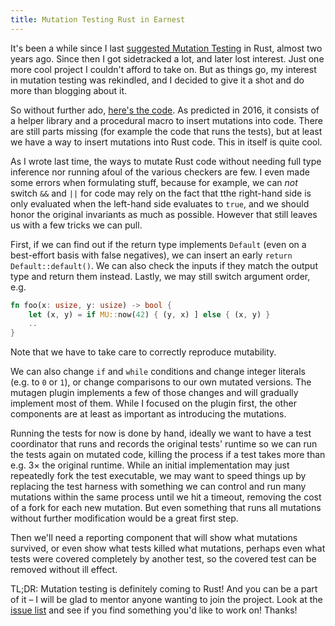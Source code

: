 ```yaml
---
title: Mutation Testing Rust in Earnest
---
```


It's been a while since I last [suggested Mutation Testing](https://llogiq.github.io/2016/03/24/mutest.html) in Rust, almost two years ago.
Since then I got sidetracked a lot, and later lost interest. Just one more cool project I couldn't afford to take on. But as things go, my
interest in mutation testing was rekindled, and I decided to give it a shot and do more than blogging about it.

So without further ado, [here's the code](https://github.com/llogiq/mutagen). As predicted in 2016, it consists of a helper library and a
procedural macro to insert mutations into code. There are still parts missing (for example the code that runs the tests), but at least we
have a way to insert mutations into Rust code. This in itself is quite cool.

As I wrote last time, the ways to mutate Rust code without needing full type inference nor running afoul of the various checkers are few.
I even made some errors when formulating stuff, because for example, we can *not* switch `&&` and `||` for code may rely on the fact that
tthe right-hand side is only evaluated when the left-hand side evaluates to `true`, and we should honor the original invariants as much as
possible. However that still leaves us with a few tricks we can pull.

First, if we can find out if the return type implements `Default` (even on a best-effort basis with false negatives), we can insert an
early `return Default::default()`. We can also check the inputs if they match the output type and return them instead. Lastly, we may still
switch argument order, e.g.

```rust
fn foo(x: usize, y: usize) -> bool {
    let (x, y) = if MU::now(42) { (y, x) ] else { (x, y) }
    ..
}
```

Note that we have to take care to correctly reproduce mutability.

We can also change `if` and `while` conditions and change integer literals (e.g. to `0` or `1`), or change comparisons to our own mutated
versions. The mutagen plugin implements a few of those changes and will gradually implement most of them. While I focused on the plugin
first, the other components are at least as important as introducing the mutations.

Running the tests for now is done by hand, ideally we want to have a test coordinator that runs and records the original tests' runtime
so we can run the tests again on mutated code, killing the process if a test takes more than e.g. 3× the original runtime. While an initial
implementation may just repeatedly fork the test executable, we may want to speed things up by replacing the test harness with something
we can control and run many mutations within the same process until we hit a timeout, removing the cost of a fork for each new mutation.
But even something that runs all mutations without further modification would be a great first step.

Then we'll need a reporting component that will show what mutations survived, or even show what tests killed what mutations, perhaps
even what tests were covered completely by another test, so the covered test can be removed without ill effect.

TL;DR: Mutation testing is definitely coming to Rust! And you can be a part of it – I will be glad to mentor anyone wanting to join the
project. Look at the [issue list](https://github.com/llogiq/mutagen/issues) and see if you find something you'd like to work on! Thanks!

